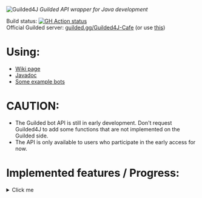 ![Guilded4J](https://user-images.githubusercontent.com/40854260/163506743-1fdac3d2-f585-46d4-b365-c60ca5208eae.png)
_Guilded API wrapper for Java development_

Build status: [![GH Action status](https://github.com/MCUmbrella/Guilded4J/actions/workflows/maven.yml/badge.svg?branch=master)](https://github.com/MCUmbrella/Guilded4J/actions/workflows/maven.yml)<br>
Official Guilded server: [guilded.gg/Guilded4J-Cafe](https://www.guilded.gg/Guilded4J-Cafe) (or use [this](https://www.guilded.gg/r/zzzE8VxJNR?i=8412wg5d))<br>
# Using:
- [Wiki page](https://github.com/MCUmbrella/Guilded4J/wiki)
- [Javadoc](http://docs.floatationdevice.vip/guilded4j/)
- [Some example bots](https://github.com/MCUmbrella/Guilded4J-Examples)
# CAUTION:
- The Guilded bot API is still in early development. Don't request Guilded4J to add some functions that are not implemented on the Guilded side.
- The API is only available to users who participate in the early access for now.<br>
# Implemented features / Progress:
<details><summary>Click me</summary>
<p>

## Chat & messaging
- [x] Create message - createChannelMessage()
- [x] Delete message - deleteChannelMessage()
- [x] Update message - updateChannelMessage()
- [x] Get message info - getChannelMessage()
- [x] Get messages - getChannelMessages()
## Calendar
- [x] Create event - createCalendarEvent()
- [x] Delete event - deleteCalendarEvent()
- [x] Update event - updateCalendarEvent()
- [x] Get event info - getCalendarEvent()
- [x] Get events - getCalendarEvents()
- [x] Create or update RSVP - updateCalendarEventRsvp()
- [x] Get RSVPs - getCalendarEventRsvps()
- [x] Delete RSVP - deleteCalendarEventRsvp()
- [x] Get RSVP info - getCalendarEventRsvp()
## Members
- [x] Update/delete nickname - setMemberNickname()
- [x] Get member info - getServerMember()
- [x] Kick server member - kickServerMember()
- [x] Get member list - getServerMembers()
- [x] Get member ban info - getServerMemberBan()
- [x] Ban server member - banServerMember()
- [x] Unban server member - unbanServerMember()
- [x] Get member ban list - getServerMemberBans()
## Forum
- [x] Create forum topic - createForumTopic()
- [x] Update forum topic - updateForumTopic()
- [x] Delete forum topic - deleteForumTopic()
- [x] Get forum topic info - getForumTopic()
- [x] Get forum topic list - getForumTopics()
## List
- [x] Create list item - createListItem()
- [x] Get list items - getListItems()
- [x] Get a list item - getListItem()
- [x] Update list item - updateListItem()
- [x] Delete list item - deleteListItem()
- [x] Completed list item - completeListItem()
- [x] Uncomplted list item - uncompleteListItem()
## Document
- [x] Create document - createDoc()
- [x] Update document - updateDoc()
- [x] Delete document - deleteDoc()
- [x] Get document info - getDoc()
- [x] Get last 50 updated docs - getChannelDocs()
## Reaction
- [x] Add reaction - createContentReaction()
- [x] Remove reaction - deleteContentReaction()
## XP
- [x] Add XP to user - awardUserXp()
- [x] Add XP to all users with specified role - awardRoleXp()
- [x] Set XP of user - setUserXp()
## Social links
- [x] Get member's social link - getSocialLink()
## Group membership
- [x] Add member to group - addGroupMember()
- [x] Remove member from group - removeGroupMember()
## Role membership
- [x] Get member's role(s) - getMemberRoles()
- [x] Assign role to member - addRoleMember()
- [x] Remove role from member - removeRoleMember()
## Webhooks
- [x] Create webhook - createWebhook()
- [x] Get webhooks - getWebhooks()
- [x] Update webhook - updateWebhook()
- [x] Delete webhook - deleteWebhook()
- [x] Get webhook info - getWebhook()
## Channels
- [x] Create channel - createServerChannel()
- [x] Update channel - updateServerChannel()
- [x] Delete channel - deleteServerChannel()
- [x] Get channel info - getServerChannel()
- [ ] Get channel list - getServerChannels()
## Server
- [x] Get server info - getServer()
## Event
- [x] CalendarEventCreatedEvent
- [x] CalendarEventDeletedEvent
- [x] CalendarEventRsvpDeletedEvent
- [x] CalendarEventRsvpManyUpdatedEvent
- [x] CalendarEventRsvpUpdatedEvent
- [x] CalendarEventUpdatedEvent
- [x] ChannelMessageReactionCreatedEvent
- [x] ChannelMessageReactionDeletedEvent
- [x] ChatMessageCreatedEvent
- [x] ChatMessageDeletedEvent
- [x] ChatMessageUpdatedEvent
- [x] DocCreatedEvent
- [x] DocDeletedEvent
- [x] DocUpdatedEvent
- [x] ForumTopicCreatedEvent
- [x] ForumTopicDeletedEvent
- [x] ForumTopicUpdatedEvent
- [x] GuildedWebsocketClosedEvent
- [x] GuildedWebsocketWelcomeEvent
- [x] ListItemCompletedEvent
- [x] ListItemCreatedEvent
- [x] ListItemDeletedEvent
- [x] ListItemUncompletedEvent
- [x] ListItemUpdatedEvent
- [x] TeamChannelCreatedEvent
- [x] TeamChannelDeletedEvent
- [x] TeamChannelUpdatedEvent
- [x] TeamMemberBannedEvent
- [x] TeamMemberJoinedEvent
- [x] TeamMemberRemovedEvent
- [x] TeamMemberUnbannedEvent
- [x] TeamMemberUpdatedEvent
- [x] TeamRolesUpdatedEvent
- [x] TeamWebhookCreatedEvent
- [x] TeamWebhookUpdatedEvent
- [x] TeamXpAddedEvent

</p>
</details>
